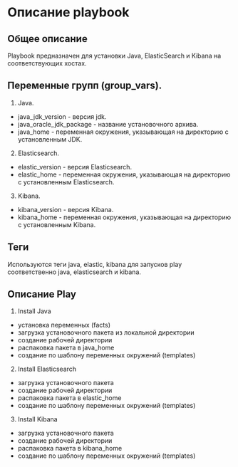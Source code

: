 # Описание playbook

## Общее описание
Playbook предназначен для установки Java, ElasticSearch и Kibana на соответствующих хостах.

## Переменные групп (group_vars).

1) Java.

* java_jdk_version - версия jdk.
* java_oracle_jdk_package - название установочного архива.
* java_home - переменная окружения, указывающая на директорию с установленным JDK.

2) Elasticsearch.

* elastic_version - версия Elasticsearch.
* elastic_home - переменная окружения, указывающая на директорию с установленным Elasticsearch.

3) Kibana.

* kibana_version - версия Kibana.
* kibana_home - переменная окружения, указывающая на директорию с установленным Kibana.

## Теги

Используются теги java, elastic, kibana для запусков play соответственно java, elasticsearch и kibana.

## Описание Play

1) Install Java

* установка переменных (facts)
* загрузка установочного пакета из локальной директории
* создание рабочей директории
* распаковка пакета в java_home
* создание по шаблону переменных окружений (templates)

2) Install Elasticsearch

* загрузка установочного пакета
* создание рабочей директории
* распаковка пакета в elastic_home
* создание по шаблону переменных окружений (templates)

3) Install Kibana

* загрузка установочного пакета
* создание рабочей директории
* распаковка пакета в kibana_home
* создание по шаблону переменных окружений (templates)